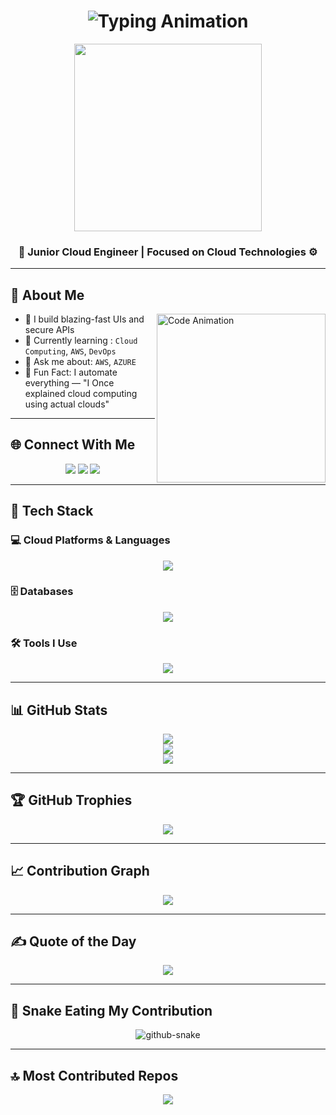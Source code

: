 <h1 align="center">
  <img src="https://readme-typing-svg.herokuapp.com?font=Fira+Code&size=25&pause=1000&center=true&vCenter=true&width=550&lines=Hi+I'm+Dhanush+A!;Cloud+Engineer;Enthusiastic+Tech+Educator;Building+Cool+Things+🚀" alt="Typing Animation" />
</h1>

<p align="center">
  <!-- Replace this image URL if it expires -->
  <img src="https://i.pinimg.com/originals/78/da/42/78da42c5b6907b2ead1eedde2f1aaf75.gif" width="300" />
</p>

<h3 align="center">
  <strong>🚀 Junior Cloud Engineer  | Focused on Cloud Technologies ⚙️</strong>
</h3>

---

## 🧠 About Me

<img align="right" src="https://media2.giphy.com/media/v1.Y2lkPTc5MGI3NjExZ3htN3VqMDYxbjJvMTJ1b245ZzRiaXZheWd5cXRzd2x1OXQ1OGg0byZlcD12MV9pbnRlcm5hbF9naWZfYnlfaWQmY3Q9Zw/fAmnJKCwuXtDiEhNwg/giphy.gif" width= "270" alt="Code Animation" />

- 🔭 I build blazing-fast UIs and secure APIs  
- 🧪 Currently learning : `Cloud Computing`, `AWS`, `DevOps`  
- 💬 Ask me about: `AWS`, `AZURE` 
- 🧠 Fun Fact: I automate everything — "I Once explained cloud computing using actual clouds"

---

## 🌐 Connect With Me

<p align="center">
  <a href="https://instagram.com/dhanush_lonely_143" target="_blank"><img src="https://skillicons.dev/icons?i=instagram" /></a>
  <a href="https://linkedin.com/in/dhanush-allimuthu/" target="_blank"><img src="https://skillicons.dev/icons?i=linkedin" /></a>
  <a href="mailto:dhanush7772k@gmail.com"><img src="https://skillicons.dev/icons?i=gmail" /></a>
</p>

---

## 🧰 Tech Stack

### 💻 Cloud Platforms & Languages 
<p align="center">
  <img src="https://skillicons.dev/icons?i=aws,azure,html,css,js,python" />
</p>

### 🗄️ Databases 
<p align="center">
  <img src="https://skillicons.dev/icons?i=mongodb" />
</p>

### 🛠️ Tools I Use
<p align="center">
  <img src="https://skillicons.dev/icons?i=git,github,vscode,,docker,aws" />
</p>


---

## 📊 GitHub Stats

<p align="center">
  <img src="https://github-readme-stats.vercel.app/api?username=dhanush-a143&theme=github_dark&hide_border=false&include_all_commits=true&count_private=true" />
  <br/>
  <img src="https://streak-stats.demolab.com?user=dhanush-a143&theme=github-dark&hide_border=false" />
  <br/>
  <img src="https://github-readme-stats.vercel.app/api/top-langs/?username=dhanush-a143&theme=github_dark&hide_border=false&layout=compact" />
</p>

---

## 🏆 GitHub Trophies

<p align="center">
  <img src="https://github-profile-trophy.vercel.app/?username=dhanush-a143&theme=algolia&no-frame=false&no-bg=true&margin-w=15" />
</p>

---

## 📈 Contribution Graph

<p align="center">
  <img src="https://github-readme-activity-graph.vercel.app/graph?username=dhanush-a143&theme=react-dark&bg_color=1d1d1d&color=00bcd4&line=00f5a0&point=f5a623&area=true&hide_border=true" />
</p>

---

## ✍️ Quote of the Day

<p align="center">
  <img src="https://quotes-github-readme.vercel.app/api?type=horizontal&theme=dark" />
</p>

---

## 🐍 Snake Eating My Contribution

<p align="center">
  <picture>
    <source media="(prefers-color-scheme: dark)" srcset="https://raw.githubusercontent.com/tobiasmeyhoefer/tobiasmeyhoefer/output/github-snake-dark.svg" />
    <source media="(prefers-color-scheme: light)" srcset="https://raw.githubusercontent.com/tobiasmeyhoefer/tobiasmeyhoefer/output/github-snake.svg" />
    <img alt="github-snake" src="https://raw.githubusercontent.com/tobiasmeyhoefer/tobiasmeyhoefer/output/github-snake.svg" />
  </picture>
</p>

---

## 🔝 Most Contributed Repos

<p align="center">
  <img src="https://github-contributor-stats.vercel.app/api?username=dhanush-a143&limit=5&theme=dark&combine_all_yearly_contributions=true" />
</p>
